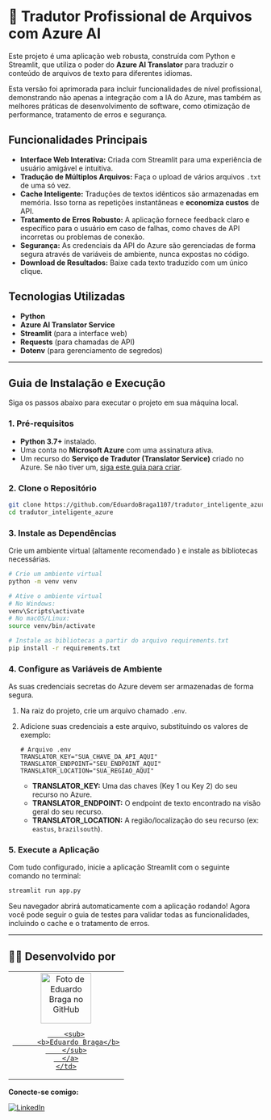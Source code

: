# 🚀 Tradutor Profissional de Arquivos com Azure AI

Este projeto é uma aplicação web robusta, construída com Python e Streamlit, que utiliza o poder do **Azure AI Translator** para traduzir o conteúdo de arquivos de texto para diferentes idiomas.

Esta versão foi aprimorada para incluir funcionalidades de nível profissional, demonstrando não apenas a integração com a IA do Azure, mas também as melhores práticas de desenvolvimento de software, como otimização de performance, tratamento de erros e segurança.

## Funcionalidades Principais

- **Interface Web Interativa:** Criada com Streamlit para uma experiência de usuário amigável e intuitiva.
- **Tradução de Múltiplos Arquivos:** Faça o upload de vários arquivos `.txt` de uma só vez.
- **Cache Inteligente:** Traduções de textos idênticos são armazenadas em memória. Isso torna as repetições instantâneas e **economiza custos** de API.
- **Tratamento de Erros Robusto:** A aplicação fornece feedback claro e específico para o usuário em caso de falhas, como chaves de API incorretas ou problemas de conexão.
- **Segurança:** As credenciais da API do Azure são gerenciadas de forma segura através de variáveis de ambiente, nunca expostas no código.
- **Download de Resultados:** Baixe cada texto traduzido com um único clique.

## Tecnologias Utilizadas

- **Python**
- **Azure AI Translator Service**
- **Streamlit** (para a interface web)
- **Requests** (para chamadas de API)
- **Dotenv** (para gerenciamento de segredos)

---

## Guia de Instalação e Execução

Siga os passos abaixo para executar o projeto em sua máquina local.

### 1. Pré-requisitos

- **Python 3.7+** instalado.
- Uma conta no **Microsoft Azure** com uma assinatura ativa.
- Um recurso do **Serviço de Tradutor (Translator Service)** criado no Azure. Se não tiver um, [siga este guia para criar](https://learn.microsoft.com/pt-br/azure/ai-services/translator/translator-how-to-signup ).

### 2. Clone o Repositório

```bash
git clone https://github.com/EduardoBraga1107/tradutor_inteligente_azure.git
cd tradutor_inteligente_azure
```

### 3. Instale as Dependências

Crie um ambiente virtual (altamente recomendado ) e instale as bibliotecas necessárias.

```bash
# Crie um ambiente virtual
python -m venv venv

# Ative o ambiente virtual
# No Windows:
venv\Scripts\activate
# No macOS/Linux:
source venv/bin/activate

# Instale as bibliotecas a partir do arquivo requirements.txt
pip install -r requirements.txt
```

### 4. Configure as Variáveis de Ambiente

As suas credenciais secretas do Azure devem ser armazenadas de forma segura.

1.  Na raiz do projeto, crie um arquivo chamado `.env`.
2.  Adicione suas credenciais a este arquivo, substituindo os valores de exemplo:

    ```env
    # Arquivo .env
    TRANSLATOR_KEY="SUA_CHAVE_DA_API_AQUI"
    TRANSLATOR_ENDPOINT="SEU_ENDPOINT_AQUI"
    TRANSLATOR_LOCATION="SUA_REGIAO_AQUI" 
    ```
    *   **TRANSLATOR_KEY:** Uma das chaves (Key 1 ou Key 2) do seu recurso no Azure.
    *   **TRANSLATOR_ENDPOINT:** O endpoint de texto encontrado na visão geral do seu recurso.
    *   **TRANSLATOR_LOCATION:** A região/localização do seu recurso (ex: `eastus`, `brazilsouth`).

### 5. Execute a Aplicação

Com tudo configurado, inicie a aplicação Streamlit com o seguinte comando no terminal:

```bash
streamlit run app.py
```

Seu navegador abrirá automaticamente com a aplicação rodando! Agora você pode seguir o guia de testes para validar todas as funcionalidades, incluindo o cache e o tratamento de erros.

---

## 👨‍💻 Desenvolvido por

<table>
  <tr>
    <td align="center">
      <a href="https://github.com/EduardoBraga1107">
        <img src="https://avatars.githubusercontent.com/u/101203895?v=4" width="100px;" alt="Foto de Eduardo Braga no GitHub"/>  

        <sub>
          <b>Eduardo Braga</b>
        </sub>
      </a>
    </td>
  </tr>
</table>

**Conecte-se comigo:**

[![LinkedIn](https://img.shields.io/badge/LinkedIn-0077B5?style=for-the-badge&logo=linkedin&logoColor=white )](https://www.linkedin.com/in/eduardo-braga-ribeiro-781254237/ )
